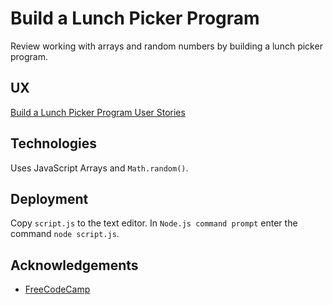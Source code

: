 # Build a Lunch Picker Program

Review working with arrays and random numbers by building a lunch picker program.

## UX

[Build a Lunch Picker Program User Stories](https://www.freecodecamp.org/learn/full-stack-developer/lab-lunch-picker-program/build-a-lunch-picker-program)

## Technologies

Uses JavaScript Arrays and `Math.random()`.

## Deployment

Copy `script.js` to the text editor.  In `Node.js command prompt` enter the command `node script.js`.

## Acknowledgements

- [FreeCodeCamp](https://www.freecodecamp.org)
